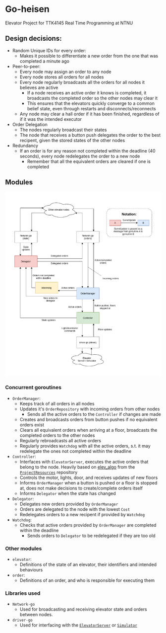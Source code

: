 # Go-heisen
Elevator Project for TTK4145 Real Time Programming at NTNU

## Design decisions:
- Random Unique IDs for every order:
    - Makes it possible to differentiate a new order from the one that was completed a minute ago
- Peer-to-peer: 
    - Every node may assign an order to any node
    - Every node stores all orders for all nodes
    - Every node regularly broadcasts all the orders for all nodes it believes are active
        - If a node receives an active order it knows is completed, it broadcasts the completed order so the other nodes may clear it
        - This ensures that the elevators quickly converge to a common belief state, even through restarts and disconnects/reconnects
    - Any node may clear a hall order if it has been finished, regardless of if it was the intended executor
- Order Delegation
    - The nodes regularly broadcast their states
    - The node that receives a button push delegates the order to the best recipent, given the stored states of the other nodes
- Redundancy
    - If an order is for any reason not completed within the deadline (40 seconds), every node redelegates the order to a new node
        - Remember that all the equivalent orders are cleared if one is completed

## Modules
![Module Diagram](ModuleDiagram.png "Modules and communication")
### Concurrent goroutines
- `OrderManager`:
  - Keeps track of all orders in all nodes
  - Updates it's `OrderRepository` with incoming orders from other nodes
    - Sends all the active orders to the `Controller` if changes are made
  - Creates and broadcasts orders from button pushes if no equivalent orders exist
  - Clears all equivalent orders when arriving at a floor, broadcasts the completed orders to the other nodes
  - Regularly rebroadcasts all active orders
  - Regularly provides `Watchdog` with all the active orders, s.t. it may redelegate the ones not completed within the deadline
- `Controller`:
  - Interfaces with `ElevatorServer`, executes the active orders that belong to the node. Heavily based on [elev_algo](https://github.com/TTK4145/Project-resources/tree/master/elev_algo) from the [`ProjectResources`](https://github.com/TTK4145/Project-resources) repository
  - Controls the motor, lights, door, and receives updates of new floors
  - Informs `OrderManager` when a button is pushed or a floor is stopped at, does not make decisions to create/complete orders itself
  - Informs `Delegator` when the state has changed
- `Delegator`:
  - Delegates new orders provided by `OrderManager`
  - Orders are delegated to the node with the lowest `Cost`
  - Redelegates orders to a new recipent if provided by `Watchdog` 
- `Watchdog`:
  - Checks that active orders provided by `OrderManager` are completed within the deadline
    - Sends orders to `Delegator` to be redelegated if they are too old
### Other modules
- `elevator`:
  - Definitions of the state of an elevator, their identifiers and intended behaviours
- `order`:
  - Definitions of an order, and who is responsible for executing them
### Libraries used
- `Network-go`
  - Used for broadcasting and receiving elevator state and orders between nodes.
- `driver-go`
  - Used for interfacing with the [`ElevatorServer`](https://github.com/TTK4145/) or [`Simulator`](https://github.com/TTK4145/Simulator-v2)
